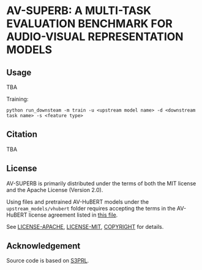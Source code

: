 # AV-SUPERB: A MULTI-TASK EVALUATION BENCHMARK FOR AUDIO-VISUAL REPRESENTATION MODELS

## Usage 

TBA

Training:
```
python run_downsteam -m train -u <upstream model name> -d <downstream task name> -s <feature type>
```

## Citation

TBA

## License

AV-SUPERB is primarily distributed under the terms of both the MIT license and the Apache License (Version 2.0).

Using files and pretrained AV-HuBERT models under the `upstream_models/vhubert` folder requires accepting the terms in the AV-HuBERT license agreement listed in [this file](COPYRIGHT).

See [LICENSE-APACHE](LICENSE-APACHE), [LICENSE-MIT](LICENSE-MIT), [COPYRIGHT](COPYRIGHT) for details.

## Acknowledgement

Source code is based on [S3PRL](https://github.com/s3prl/s3prl).
